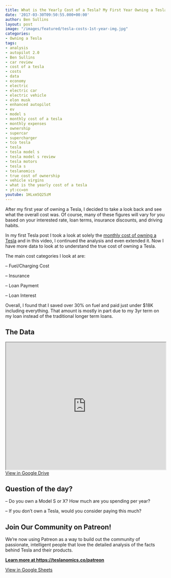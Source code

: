 ```yaml
---
title: What is the Yearly Cost of a Tesla? My First Year Owning a Tesla Cost Breakdown
date: '2017-03-30T09:50:55.000+00:00'
author: Ben Sullins
layout: post
image: "/images/featured/tesla-costs-1st-year-img.jpg"
categories:
- Owning a Tesla
tags:
- analysis
- autopilot 2.0
- Ben Sullins
- car review
- cost of a tesla
- costs
- data
- economy
- electric
- electric car
- electric vehicle
- elon musk
- enhanced autopilot
- ev
- model s
- monthly cost of a tesla
- monthly expenses
- ownership
- supercar
- supercharger
- tco tesla
- tesla
- tesla model s
- tesla model s review
- tesla motors
- tesla s
- teslanomics
- true cost of ownership
- vehicle virgins
- what is the yearly cost of a tesla
- yt:cc=on
youtube: 1HLxm5Q25zM
---
```

After my first year of owning a Tesla, I decided to take a look back and see what the overall cost was. Of course, many of these figures will vary for you based on your interested rate, loan terms, insurance discounts, and driving habits.

In my first Tesla post I took a look at solely the <a href="https://www.youtube.com/watch?v=bNKVb_KMh7g" target="_blank">monthly cost of owning a Tesla</a> and in this video, I continued the analysis and even extended it. Now I have more data to look at to understand the true cost of owning a Tesla.

The main cost categories I look at are:

&#8211; Fuel/Charging Cost

&#8211; Insurance

&#8211; Loan Payment

&#8211; Loan Interest

Overall, I found that I saved over 30% on fuel and paid just under $18K including everything. That amount is mostly in part due to my 3yr term on my loan instead of the traditional longer term loans.

## The Data
<iframe src="https://docs.google.com/spreadsheets/d/11Hp3ja0zYj4jGUjGJALiVZ-EiFdLQ2gPNCgRK9rdslk/pubhtml?widget=true&amp;headers=false" style="width:100%; min-height: 400px;"></iframe>
<br/>
<a href="https://docs.google.com/spreadsheets/d/11Hp3ja0zYj4jGUjGJALiVZ-EiFdLQ2gPNCgRK9rdslk/edit?usp=sharing" target="_blank">View in Google Drive</a>


## Question of the day?

&#8211; Do you own a Model S or X? How much are you spending per year?

&#8211; If you don&#8217;t own a Tesla, would you consider paying this much?

## Join Our Community on Patreon!

We&#8217;re now using Patreon as a way to build out the community of passionate, intelligent people that love the detailed analysis of the facts behind Tesla and their products.

**<a href="https://teslanomics.co/patreon" target="_blank">Learn more at https://teslanomics.co/patreon</a>**



<a href="https://docs.google.com/spreadsheets/d/11Hp3ja0zYj4jGUjGJALiVZ-EiFdLQ2gPNCgRK9rdslk/edit?usp=sharing" target="_blank">View in Google Sheets</a>
